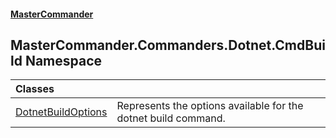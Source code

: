 #### [MasterCommander](MasterCommander.md 'MasterCommander')

## MasterCommander.Commanders.Dotnet.CmdBuild Namespace

| Classes | |
| :--- | :--- |
| [DotnetBuildOptions](DotnetBuildOptions.md 'MasterCommander.Commanders.Dotnet.CmdBuild.DotnetBuildOptions') | Represents the options available for the dotnet build command. |
